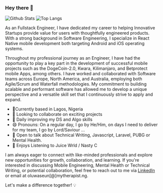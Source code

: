 ### Hey there 👋


![Github Stats](https://github-readme-stats.vercel.app/api?username=theafolayan&count_private=true&show_icons=true&theme=synthwave)
![Top Langs](https://github-readme-stats.vercel.app/api/top-langs/?username=theafolayan&hide=TeX&layout=compact&theme=synthwave)

As an Fullstack Engineer, I have dedicated my career to helping Innovative Startups provide value for users with thoughtfully engineered products. With a strong background in Software Engineering, I specialize in React Native mobile development both targeting Android and iOS operating systems. 

Throughout my professional journey as an Engineer, I have had the opportunity to play a key part in the development of successful mobile projects such as the DogeCoin-2.0, Kwara, Kilimanjaro, and Betprotect mobile Apps, among others. I have worked and collaborated with Software teams across Europe, North America, and Australia, employing both Agile/Scrum and Waterfall methodologies. My commitment to building scalable and performant software has allowed me to develop a unique perspective and a versatile skill set that I continuously strive to apply and expand.

- 📍Currently based in Lagos, Nigeria 
- 👯 Looking to collaborate on exciting projects
- 💪 Daily improving my DS and Algo skills 
- 😄 Pronouns: On a regular day, I go by He/Him, on days I need to deliver for my team, I go by Lord/Saviour ...
- 💬 Open to talk about Technical Writing, Javascript, Laravel, PUBG or Mental Health.
- 🎵 Enjoys Listening to Juice Wrld / Nasty C

I am always eager to connect with like-minded professionals and explore new opportunities for growth, collaboration, and learning. If you're interested in discussing Mobile Engineering, Mental Health or Technical Writing, or potential collaboration, feel free to reach out to me via [LinkedIn](https://linkedin.com/in/theafolayan) or email at oluwaseun[@]mytherapist.ng.

Let's make a difference together! 💡

<!--
**theafolayan/theafolayan** is a ✨ _special_ ✨ repository because its `README.md` (this file) appears on your GitHub profile.

Here are some ideas to get you started:

- 🔭 I’m currently working on ...
- 🌱 I’m currently learning ...
- 📫 How to reach me: ...
- 😄 Pronouns: He/Him...
- ⚡ Fun fact: ...
-->
